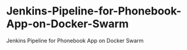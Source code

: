 # Jenkins-Pipeline-for-Phonebook-App-on-Docker-Swarm
Jenkins Pipeline for Phonebook App on Docker Swarm
